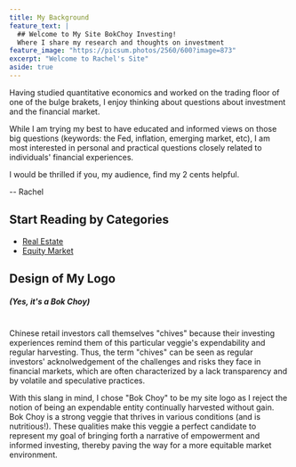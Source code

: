 ```yaml
---
title: My Background
feature_text: |
  ## Welcome to My Site BokChoy Investing!
  Where I share my research and thoughts on investment 
feature_image: "https://picsum.photos/2560/600?image=873"
excerpt: "Welcome to Rachel's Site"
aside: true
---
```

Having studied quantitative economics and worked on the trading floor of one of the bulge brakets, I enjoy thinking about questions about investment and the financial market. 

While I am trying my best to have educated and informed views on those big questions (keywords: the Fed, inflation, emerging market, etc), I am most interested in personal and practical questions closely related to individuals' financial experiences.   

I would be thrilled if you, my audience, find my 2 cents helpful.      

-- Rachel

## Start Reading by Categories
* [Real Estate](/categories/##real-estate)
* [Equity Market](/categories/#equity-market)

## Design of My Logo 
##### (Yes, it's a Bok Choy)
<br>
Chinese retail investors call themselves "chives" because their investing experiences remind them of this particular veggie's expendability and regular harvesting. Thus, the term "chives" can be seen as regular investors' acknolwedgement of the challenges and risks they face in financial markets, which are often characterized by a lack transparency and by volatile and speculative practices.  

With this slang in mind, I chose "Bok Choy" to be my site logo as I reject the notion of being an expendable entity continually harvested without gain. Bok Choy is a strong veggie that thrives in various conditions (and is nutritious!). These qualities make this veggie a perfect candidate to represent my goal of bringing forth a narrative of empowerment and informed investing, thereby paving the way for a more equitable market environment. 

